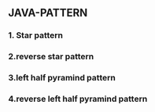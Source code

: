 ## JAVA-PATTERN
### 1. Star pattern
### 2.reverse star pattern
### 3.left half pyramind pattern
### 4.reverse left half pyramind pattern
